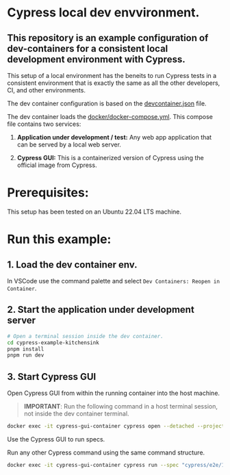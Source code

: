 # Cypress local dev envvironment.

## This repository is an example configuration of dev-containers for a consistent local development environment with Cypress.


This setup of a local environment has the beneits to run Cypress tests in a consistent environment that is exactly the same as all the other developers, CI, and other environments.

The dev container configuration is based on the [devcontainer.json](.devcontainer/devcontainer.json) file.

The dev container loads the [docker/docker-compose.yml](docker/docker-compose.yml). This compose file contains two services:

1. **Application under development / test:** Any web app application that can be served by a local web server.

2. **Cypress GUI:** This is a containerized version of Cypress using the official image from Cypress. 


# Prerequisites:

This setup has been tested on an Ubuntu 22.04 LTS machine.


# Run this example:

## 1. Load the dev container env. 
In VSCode use the command palette and select `Dev Containers: Reopen in Container`.


## 2. Start the application under development server

```bash
# Open a terminal session inside the dev container. 
cd cypress-example-kitchensink
pnpm install
pnpm run dev
```

## 3. Start Cypress GUI

Open Cypress GUI from within the running container into the host machine.  

> **IMPORTANT**: Run the following command in a host terminal session, not inside the dev container terminal. 
```bash
docker exec -it cypress-gui-container cypress open --detached --project . --config video=false
```

Use the Cypress GUI to run specs. 

Run any other Cypress command using the same command structure.

```bash
docker exec -it cypress-gui-container cypress run --spec "cypress/e2e/1-getting-started/todo.cy.js"
```
